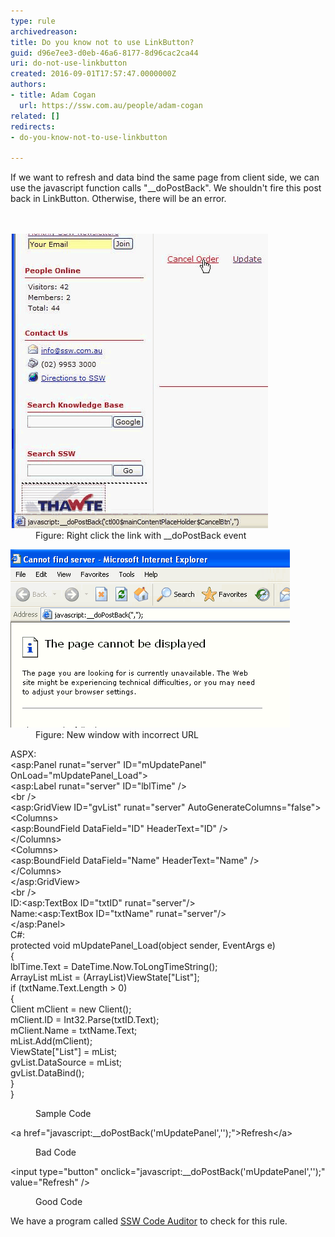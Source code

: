 ```yaml
---
type: rule
archivedreason: 
title: Do you know not to use LinkButton?
guid: d96e7ee3-d0eb-46a6-8177-8d96cac2ca44
uri: do-not-use-linkbutton
created: 2016-09-01T17:57:47.0000000Z
authors:
- title: Adam Cogan
  url: https://ssw.com.au/people/adam-cogan
related: []
redirects:
- do-you-know-not-to-use-linkbutton

---
```



If we want to refresh and data bind the same page from client side, we can use the javascript function calls "__doPostBack". We shouldn't fire this post back in LinkButton. Otherwise, there will be an error.<br>
<br><excerpt class='endintro'></excerpt><br>
<dl class="image"><dt><img src="RightClickLink.gif" alt="RightClickLink.gif" /></dt><dd>Figure: Right click the link with __doPostBack event  ​
</dd></dl><dl class="image"><dt><img src="PostBack.gif" alt="PostBack.gif" /></dt><dd>Figure: New window with incorrect URL</dd></dl>

   <p class="ssw15-rteElement-CodeArea">ASPX:<br>&lt;asp:Panel runat="server" ID="mUpdatePanel" OnLoad="mUpdatePanel_Load"&gt;<br> &lt;asp:Label runat="server" ID="lblTime" /&gt;<br> &lt;br /&gt;<br> &lt;asp:GridView ID="gvList" runat="server" AutoGenerateColumns="false"&gt;<br> &lt;Columns&gt;<br> &lt;asp:BoundField DataField="ID" HeaderText="ID" /&gt;<br> &lt;/Columns&gt;<br> &lt;Columns&gt;<br> &lt;asp:BoundField DataField="Name" HeaderText="Name" /&gt;<br> &lt;/Columns&gt;<br> &lt;/asp:GridView&gt;<br> &lt;br /&gt;<br> ID:&lt;asp:TextBox ID="txtID" runat="server"/&gt;<br> Name:&lt;asp:TextBox ID="txtName" runat="server"/&gt;<br>&lt;/asp:Panel&gt;<br>C#:<br>protected void mUpdatePanel_Load(object sender, EventArgs e)<br>{<br> lblTime.Text = DateTime.Now.ToLongTimeString();<br> ArrayList mList = (ArrayList)ViewState["List"];<br> if (txtName.Text.Length &gt; 0)<br> {<br> Client mClient = new Client();<br> mClient.ID = Int32.Parse(txtID.Text);<br> mClient.Name = txtName.Text;<br> mList.Add(mClient);<br> ViewState["List"] = mList;<br> gvList.DataSource = mList;<br> gvList.DataBind();<br> }<br>}<br></p><dd class="ssw15-rteElement-FigureNormal"> Sample Code​​​ </dd><p class="ssw15-rteElement-CodeArea">​​​&lt;a href="javascript:__doPostBack('mUpdatePanel','');"&gt;Refresh&lt;/a&gt; </p><dd class="ssw15-rteElement-FigureBad"> Bad Code​ </dd><p class="ssw15-rteElement-CodeArea">&lt;input type="button" onclick="javascript:__doPostBack('mUpdatePanel','');" value="Refresh" /&gt; </p><dd class="ssw15-rteElement-FigureGood"> Good Code​ </dd><p class="ssw15-rteElement-YellowBorderBox">We have a program called <a href="https://www.ssw.com.au/ssw/CodeAuditor/">SSW Code Auditor</a> to check for this rule.​<br></p><p>​<br></p>


